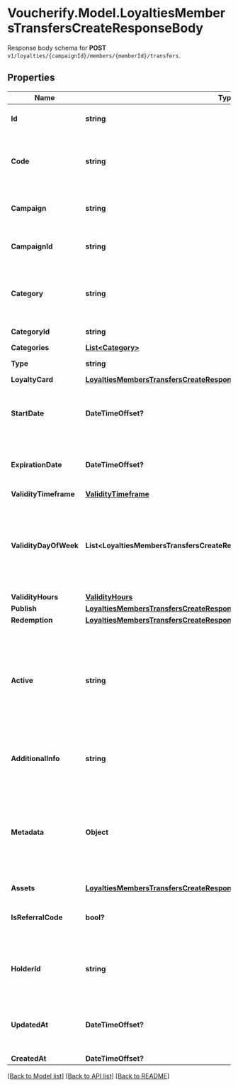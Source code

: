 # Voucherify.Model.LoyaltiesMembersTransfersCreateResponseBody
Response body schema for **POST** `v1/loyalties/{campaignId}/members/{memberId}/transfers`.

## Properties

Name | Type | Description | Notes
------------ | ------------- | ------------- | -------------
**Id** | **string** | Assigned by the Voucherify API, identifies the voucher. | [optional] 
**Code** | **string** | A code that identifies a voucher. Pattern can use all letters of the English alphabet, Arabic numerals, and special characters. | [optional] 
**Campaign** | **string** | A unique campaign name, identifies the voucher&#39;s parent campaign. | [optional] 
**CampaignId** | **string** | Assigned by the Voucherify API, identifies the voucher&#39;s parent campaign. | [optional] 
**Category** | **string** | Tag defining the category that this voucher belongs to. Useful when listing vouchers using the List Vouchers endpoint. | [optional] 
**CategoryId** | **string** | Unique category ID assigned by Voucherify. | [optional] 
**Categories** | [**List&lt;Category&gt;**](Category.md) |  | [optional] 
**Type** | **string** | Defines the type of the voucher. | [optional] [default to TypeEnum.LOYALTYCARD]
**LoyaltyCard** | [**LoyaltiesMembersTransfersCreateResponseBodyLoyaltyCard**](LoyaltiesMembersTransfersCreateResponseBodyLoyaltyCard.md) |  | [optional] 
**StartDate** | **DateTimeOffset?** | Activation timestamp defines when the code starts to be active in ISO 8601 format. Voucher is inactive before this date. | [optional] 
**ExpirationDate** | **DateTimeOffset?** | Expiration timestamp defines when the code expires in ISO 8601 format. Voucher is inactive after this date. | [optional] 
**ValidityTimeframe** | [**ValidityTimeframe**](ValidityTimeframe.md) |  | 
**ValidityDayOfWeek** | **List&lt;LoyaltiesMembersTransfersCreateResponseBody.ValidityDayOfWeekEnum&gt;** | Integer array corresponding to the particular days of the week in which the voucher is valid.  - &#x60;0&#x60; Sunday - &#x60;1&#x60; Monday - &#x60;2&#x60; Tuesday - &#x60;3&#x60; Wednesday - &#x60;4&#x60; Thursday - &#x60;5&#x60; Friday - &#x60;6&#x60; Saturday | 
**ValidityHours** | [**ValidityHours**](ValidityHours.md) |  | [optional] 
**Publish** | [**LoyaltiesMembersTransfersCreateResponseBodyPublish**](LoyaltiesMembersTransfersCreateResponseBodyPublish.md) |  | [optional] 
**Redemption** | [**LoyaltiesMembersTransfersCreateResponseBodyRedemption**](LoyaltiesMembersTransfersCreateResponseBodyRedemption.md) |  | [optional] 
**Active** | **string** | A flag to toggle the voucher on or off. You can disable a voucher even though it&#39;s within the active period defined by the start_date and expiration_date.  - &#x60;true&#x60; indicates an active voucher - &#x60;false&#x60; indicates an inactive voucher | [optional] 
**AdditionalInfo** | **string** | An optional field to keep any extra textual information about the code such as a code description and details. | [optional] 
**Metadata** | **Object** | The metadata object stores all custom attributes assigned to the code. A set of key/value pairs that you can attach to a voucher object. It can be useful for storing additional information about the voucher in a structured format. | [optional] 
**Assets** | [**LoyaltiesMembersTransfersCreateResponseBodyAssets**](LoyaltiesMembersTransfersCreateResponseBodyAssets.md) |  | [optional] 
**IsReferralCode** | **bool?** | Flag indicating whether this voucher is a referral code; &#x60;true&#x60; for campaign type &#x60;REFERRAL_PROGRAM&#x60;. | [optional] 
**HolderId** | **string** | Unique customer identifier of the redeemable holder. It equals to the customer ID assigned by Voucherify. | [optional] 
**UpdatedAt** | **DateTimeOffset?** | Timestamp representing the date and time when the voucher was last updated in ISO 8601 format. | [optional] 
**CreatedAt** | **DateTimeOffset?** |  | [optional] 

[[Back to Model list]](../README.md#documentation-for-models) [[Back to API list]](../README.md#documentation-for-api-endpoints) [[Back to README]](../README.md)

